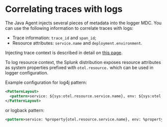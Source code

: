 # Correlating traces with logs

The Java Agent injects several pieces of metadata into the logger MDC.
You can use the following information to correlate traces with logs:

- Trace information: `trace_id` and `span_id`;
- Resource attributes: `service.name` and `deployment.environment`.

Injecting trace context is described in detail on
[this page](https://github.com/open-telemetry/opentelemetry-java-instrumentation/blob/main/docs/logger-mdc-instrumentation.md).

To log resource context, the Splunk distribution exposes resource attributes as
system properties prefixed with `otel.resource.` which can be used in logger
configuration.

Example configuration for log4j pattern:

```xml
<PatternLayout>
  <pattern>service: ${sys:otel.resource.service.name}, env: ${sys:otel.resource.environment} %m%n</pattern>
</PatternLayout>
```

or logback pattern:

```xml
<pattern>service: %property{otel.resource.service.name}, env: %property{otel.resource.environment}: %m%n</pattern>
```
